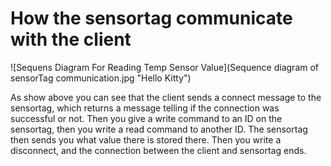 How the sensortag communicate with the client
=============================================

![Sequens Diagram For Reading Temp Sensor Value](Sequence diagram of sensorTag communication.jpg "Hello Kitty")



As show above you can see that the client sends a connect message to the sensortag, which returns a message telling if the connection was successful or not.
Then you give a write command to an ID on the sensortag, then you write a read command to another ID.
The sensortag then sends you what value there is stored there.
Then you write a disconnect, and the connection between the client and sensortag ends.
